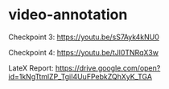# video-annotation
Checkpoint 3: https://youtu.be/sS7Ayk4kNU0

Checkpoint 4: https://youtu.be/tJl0TNRqX3w

LateX Report: https://drive.google.com/open?id=1kNgTtmlZP_TgiI4UuFPebkZQhXyK_TGA

